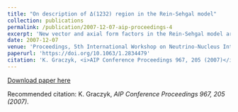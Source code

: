 ```yaml
---
title: "On description of Δ(1232) region in the Rein‐Sehgal model"
collection: publications
permalink: /publication/2007-12-07-aip-proceedings-4
excerpt: 'New vector and axial form factors in the Rein‐Sehgal model are proposed. The vector part is constructed after experimental fits of the helicity amplitudes for electroproduction of Δ(1232) resonance. The axial part is calculated after 𝑄2 distribution of events in the ANL experiment.'
date: 2007-12-07
venue: 'Proceedings, 5th International Workshop on Neutrino-Nucleus Interactions in the Few GeV Region (NUINT 07) : Batavia, USA, May 30-June 3, 2007'
paperurl: 'https://doi.org/10.1063/1.2834479'
citation: 'K. Graczyk, <i>AIP Conference Proceedings 967, 205 (2007)</i>.'
---
```


[Download paper here](https://aip.scitation.org/doi/pdf/10.1063/1.2834479)

Recommended citation: K. Graczyk, <i>AIP Conference Proceedings 967, 205 (2007)</i>.
